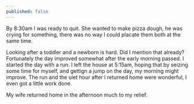 ```yaml
---
published: false
---
```

By 8:30am I was ready to quit. She wanted to make pizza dough, he was crying for something, there was no way I could placate them both at the same time. 

Looking after a toddler and a newborn is hard. Did I mention that already? Fortunately the day improved somewhat after the early morning passed. I started the day with a run. I left the house at 5:15am, hoping that by seizing some time for myself, and gettign a jump on the day, my morning might improve. The run and the uiet hour after I returned home were wonderful, I even got a little work done.

My wife returned home in the afternoon much to my relief. 
